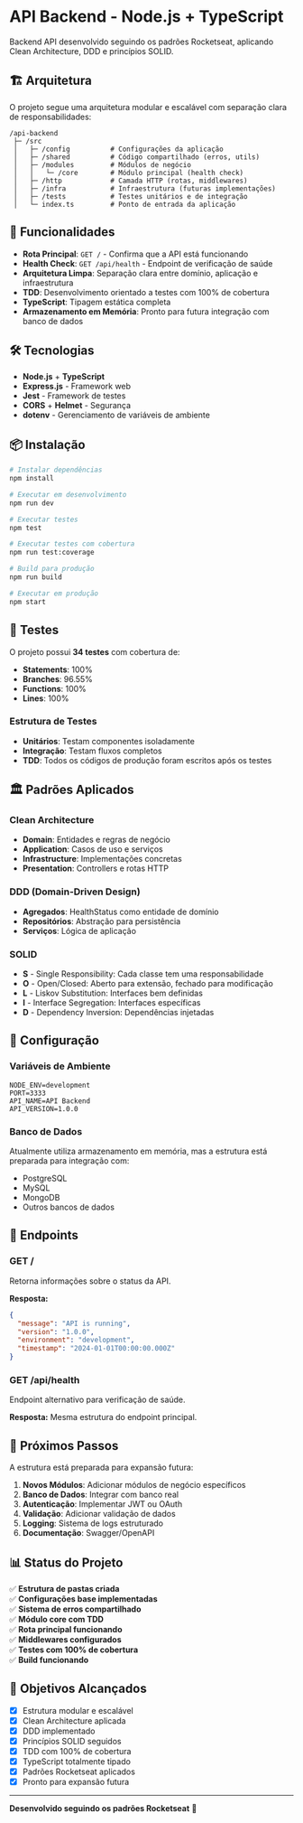 # API Backend - Node.js + TypeScript

Backend API desenvolvido seguindo os padrões Rocketseat, aplicando Clean Architecture, DDD e princípios SOLID.

## 🏗️ Arquitetura

O projeto segue uma arquitetura modular e escalável com separação clara de responsabilidades:

```
/api-backend
 ├─ /src
 │   ├─ /config          # Configurações da aplicação
 │   ├─ /shared          # Código compartilhado (erros, utils)
 │   ├─ /modules         # Módulos de negócio
 │   │   └─ /core        # Módulo principal (health check)
 │   ├─ /http            # Camada HTTP (rotas, middlewares)
 │   ├─ /infra           # Infraestrutura (futuras implementações)
 │   ├─ /tests           # Testes unitários e de integração
 │   └─ index.ts         # Ponto de entrada da aplicação
```

## 🚀 Funcionalidades

- **Rota Principal**: `GET /` - Confirma que a API está funcionando
- **Health Check**: `GET /api/health` - Endpoint de verificação de saúde
- **Arquitetura Limpa**: Separação clara entre domínio, aplicação e infraestrutura
- **TDD**: Desenvolvimento orientado a testes com 100% de cobertura
- **TypeScript**: Tipagem estática completa
- **Armazenamento em Memória**: Pronto para futura integração com banco de dados

## 🛠️ Tecnologias

- **Node.js** + **TypeScript**
- **Express.js** - Framework web
- **Jest** - Framework de testes
- **CORS** + **Helmet** - Segurança
- **dotenv** - Gerenciamento de variáveis de ambiente

## 📦 Instalação

```bash
# Instalar dependências
npm install

# Executar em desenvolvimento
npm run dev

# Executar testes
npm test

# Executar testes com cobertura
npm run test:coverage

# Build para produção
npm run build

# Executar em produção
npm start
```

## 🧪 Testes

O projeto possui **34 testes** com cobertura de:
- **Statements**: 100%
- **Branches**: 96.55%
- **Functions**: 100%
- **Lines**: 100%

### Estrutura de Testes

- **Unitários**: Testam componentes isoladamente
- **Integração**: Testam fluxos completos
- **TDD**: Todos os códigos de produção foram escritos após os testes

## 🏛️ Padrões Aplicados

### Clean Architecture
- **Domain**: Entidades e regras de negócio
- **Application**: Casos de uso e serviços
- **Infrastructure**: Implementações concretas
- **Presentation**: Controllers e rotas HTTP

### DDD (Domain-Driven Design)
- **Agregados**: HealthStatus como entidade de domínio
- **Repositórios**: Abstração para persistência
- **Serviços**: Lógica de aplicação

### SOLID
- **S** - Single Responsibility: Cada classe tem uma responsabilidade
- **O** - Open/Closed: Aberto para extensão, fechado para modificação
- **L** - Liskov Substitution: Interfaces bem definidas
- **I** - Interface Segregation: Interfaces específicas
- **D** - Dependency Inversion: Dependências injetadas

## 🔧 Configuração

### Variáveis de Ambiente

```env
NODE_ENV=development
PORT=3333
API_NAME=API Backend
API_VERSION=1.0.0
```

### Banco de Dados

Atualmente utiliza armazenamento em memória, mas a estrutura está preparada para integração com:
- PostgreSQL
- MySQL
- MongoDB
- Outros bancos de dados

## 📡 Endpoints

### GET /
Retorna informações sobre o status da API.

**Resposta:**
```json
{
  "message": "API is running",
  "version": "1.0.0",
  "environment": "development",
  "timestamp": "2024-01-01T00:00:00.000Z"
}
```

### GET /api/health
Endpoint alternativo para verificação de saúde.

**Resposta:** Mesma estrutura do endpoint principal.

## 🚀 Próximos Passos

A estrutura está preparada para expansão futura:

1. **Novos Módulos**: Adicionar módulos de negócio específicos
2. **Banco de Dados**: Integrar com banco real
3. **Autenticação**: Implementar JWT ou OAuth
4. **Validação**: Adicionar validação de dados
5. **Logging**: Sistema de logs estruturado
6. **Documentação**: Swagger/OpenAPI

## 📊 Status do Projeto

✅ **Estrutura de pastas criada**  
✅ **Configurações base implementadas**  
✅ **Sistema de erros compartilhado**  
✅ **Módulo core com TDD**  
✅ **Rota principal funcionando**  
✅ **Middlewares configurados**  
✅ **Testes com 100% de cobertura**  
✅ **Build funcionando**  

## 🎯 Objetivos Alcançados

- [x] Estrutura modular e escalável
- [x] Clean Architecture aplicada
- [x] DDD implementado
- [x] Princípios SOLID seguidos
- [x] TDD com 100% de cobertura
- [x] TypeScript totalmente tipado
- [x] Padrões Rocketseat aplicados
- [x] Pronto para expansão futura

---

**Desenvolvido seguindo os padrões Rocketseat** 🚀